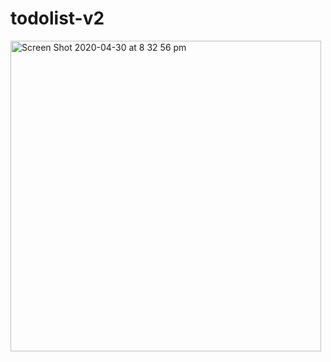 # todolist-v2

<img width="497" alt="Screen Shot 2020-04-30 at 8 32 56 pm" src="https://user-images.githubusercontent.com/41104185/80701094-30acc780-8b22-11ea-83b7-f332b14c84a6.png">
